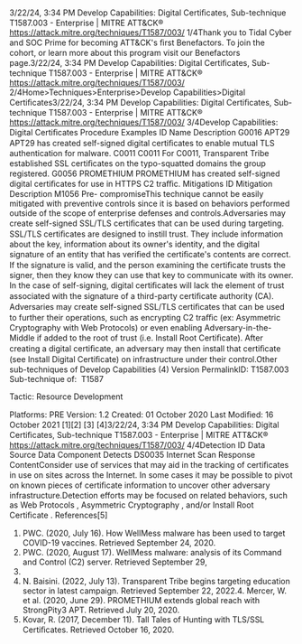 3/22/24, 3:34 PM Develop Capabilities: Digital Certiﬁcates, Sub-technique T1587.003 - Enterprise | MITRE ATT&CK®
https://attack.mitre.org/techniques/T1587/003/ 1/4Thank you to Tidal Cyber and SOC Prime for becoming ATT&CK's ﬁrst Benefactors. To join the cohort, or learn more about this program visit our
Benefactors page.3/22/24, 3:34 PM Develop Capabilities: Digital Certiﬁcates, Sub-technique T1587.003 - Enterprise | MITRE ATT&CK®
https://attack.mitre.org/techniques/T1587/003/ 2/4Home>Techniques>Enterprise>Develop Capabilities>Digital Certiﬁcates3/22/24, 3:34 PM Develop Capabilities: Digital Certiﬁcates, Sub-technique T1587.003 - Enterprise | MITRE ATT&CK®
https://attack.mitre.org/techniques/T1587/003/ 3/4Develop Capabilities: Digital Certiﬁcates
Procedure Examples
ID Name Description
G0016 APT29 APT29 has created self-signed digital certiﬁcates to enable mutual TLS authentication for malware.
C0011 C0011 For C0011, Transparent Tribe established SSL certiﬁcates on the typo-squatted domains the group
registered.
G0056 PROMETHIUM PROMETHIUM has created self-signed digital certiﬁcates for use in HTTPS C2 traﬃc.
Mitigations
ID Mitigation Description
M1056 Pre-
compromiseThis technique cannot be easily mitigated with preventive controls since it is based on behaviors performed
outside of the scope of enterprise defenses and controls.Adversaries may create self-signed SSL/TLS certiﬁcates that can be used during targeting. SSL/TLS certiﬁcates are designed to instill trust.
They include information about the key, information about its owner's identity, and the digital signature of an entity that has veriﬁed the
certiﬁcate's contents are correct. If the signature is valid, and the person examining the certiﬁcate trusts the signer, then they know they can
use that key to communicate with its owner. In the case of self-signing, digital certiﬁcates will lack the element of trust associated with the
signature of a third-party certiﬁcate authority (CA).
Adversaries may create self-signed SSL/TLS certiﬁcates that can be used to further their operations, such as encrypting C2 traﬃc (ex:
Asymmetric Cryptography with Web Protocols) or even enabling Adversary-in-the-Middle if added to the root of trust (i.e. Install Root
Certiﬁcate).
After creating a digital certiﬁcate, an adversary may then install that certiﬁcate (see Install Digital Certiﬁcate) on infrastructure under their
control.Other sub-techniques of Develop Capabilities (4)
Version PermalinkID: T1587.003
Sub-technique of:  T1587

Tactic: Resource Development

Platforms: PRE
Version: 1.2
Created: 01 October 2020
Last Modiﬁed: 16 October 2021
[1][2]
[3]
[4]3/22/24, 3:34 PM Develop Capabilities: Digital Certiﬁcates, Sub-technique T1587.003 - Enterprise | MITRE ATT&CK®
https://attack.mitre.org/techniques/T1587/003/ 4/4Detection
ID Data Source Data Component Detects
DS0035 Internet Scan Response
ContentConsider use of services that may aid in the tracking of certiﬁcates in use on sites across
the Internet. In some cases it may be possible to pivot on known pieces of certiﬁcate
information to uncover other adversary infrastructure.Detection efforts may be focused
on related behaviors, such as Web Protocols , Asymmetric Cryptography , and/or Install
Root Certiﬁcate .
References[5]
1. PWC. (2020, July 16). How WellMess malware has been used
to target COVID-19 vaccines. Retrieved September 24, 2020.
2. PWC. (2020, August 17). WellMess malware: analysis of its
Command and Control (C2) server. Retrieved September 29,
2020.
3. N. Baisini. (2022, July 13). Transparent Tribe begins targeting
education sector in latest campaign. Retrieved September 22,
2022.4. Mercer, W. et al. (2020, June 29). PROMETHIUM extends
global reach with StrongPity3 APT. Retrieved July 20, 2020.
5. Kovar, R. (2017, December 11). Tall Tales of Hunting with
TLS/SSL Certiﬁcates. Retrieved October 16, 2020.